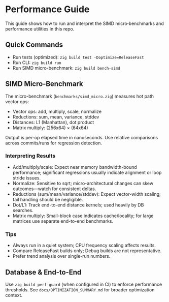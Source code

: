 # Performance Guide

This guide shows how to run and interpret the SIMD micro‑benchmarks and performance utilities in this repo.

## Quick Commands

- Run tests (optimized): `zig build test -Doptimize=ReleaseFast`
- Run CLI: `zig build run`
- Run SIMD micro-benchmark: `zig build bench-simd`

## SIMD Micro-Benchmark

The micro-benchmark (`benchmarks/simd_micro.zig`) measures hot path vector ops:

- Vector ops: add, multiply, scale, normalize
- Reductions: sum, mean, variance, stddev
- Distances: L1 (Manhattan), dot product
- Matrix multiply: (256x64) × (64x64)

Output is per-op elapsed time in nanoseconds. Use relative comparisons across commits/runs for regression detection.

### Interpreting Results

- Add/multiply/scale: Expect near memory bandwidth-bound performance; significant regressions usually indicate alignment or loop stride issues.
- Normalize: Sensitive to sqrt; micro-architectural changes can skew outcomes—watch for consistent deltas.
- Reductions (sum/mean/variance/stddev): Expect vector-width scaling; tail handling should be negligible.
- Dot/L1: Track end-to-end distance kernels; used heavily by DB searches.
- Matrix multiply: Small-block case indicates cache/locality; for large matrices use separate end-to-end benchmarks.

### Tips

- Always run in a quiet system; CPU frequency scaling affects results.
- Compare ReleaseFast builds only; Debug builds are not representative.
- Prefer trend analysis over single-run numbers.

## Database & End-to-End

Use `zig build perf-guard` (when configured in CI) to enforce performance thresholds. See `docs/OPTIMIZATION_SUMMARY.md` for broader optimization context.

